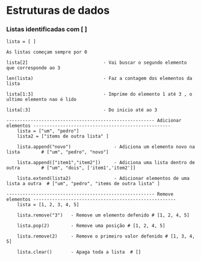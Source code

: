 # Estruturas de dados

### Listas identificadas com [ ]
    lista = [ ] 
    
    As listas começam sempre por 0
    
    lista[2]                            - Vai buscar o segundo elemento que corresponde ao 3  

    len(lista)                          - Faz a contagem dos elementos da lista  

    lista[1:3]                          - Imprime do elemento 1 até 3 , o ultimo elemento nao é lido 

    lista[:3]                           - Do inicio até ao 3

    ------------------------------------------------------- Adicionar elementos ---------------------------------------------------
        lista = ["um", "pedro"]
        lista2 = ["items de outra lista" ]

        lista.append("novo")                - Adiciona um elemento novo na lista        # ["um", "pedro", "novo"]
    
        lista.append(["item1","item2"])     - Adiciona uma lista dentro de outra        # ["um", "dois", ['item1','item2']]
    
        lista.extend(lista2)                - Adicionar elementos de uma lista a outra  # ["um", "pedro", "items de outra lista" ]
    
    ------------------------------------------------------- Remove elementos -----------------------------------------------------
        lista = [1, 2, 3, 4, 5]

        lista.remove("3")   - Remove um elemento defenido # [1, 2, 4, 5]

        lista.pop(2)        - Remove uma posição # [1, 2, 4, 5]
        
        lista.remove(2)     - Remove o primeiro valor defenido # [1, 3, 4, 5] 

        lista.clear()       - Apaga toda a lista  # [] 





